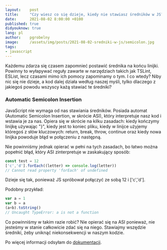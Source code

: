 ```yaml
---
layout:    post
title:     "Czy wiesz co się dzieje, kiedy nie stawiasz średników w JS?"
date:      2021-08-02 8:00:00 +0100
published: true
didyouknow: true
lang: pl
author:    pgrobelny
image:     /assets/img/posts/2021-08-02-sredniki-w-js/semicolon.jpg
tags:
- javascript
---
```

Każdemu zdarza się czasem zapomnieć postawić średnika na końcu linijki. Powinny to wyłapywać reguły zawarte w narzędziach takich jak TSLint, ESList, lecz czasami mimo ich pomocy zapominamy o tym. I co wtedy? Niby nic się nie dzieje, a kod dalej działa według naszej myśli, tylko dlaczego z jakiegoś powodu wszyscy każą stawiać te średniki?

### Automatic Semicolon Insertion
JavaScript nie wymaga od nas stawiania średników. Posiada automat (Automatic Semicolon Insertion, w skrócie ASI), który interpretuje nasz kod i wstawia je za nas. Opiera się w skrócie na kilku zasadach: kiedy kończymy linijkę używając "}", kiedy jest to koniec pliku, kiedy w linijce użyjemy któregoś z słów kluczowych: return, break, throw, continue oraz kiedy nowa linijka powoduje błąd w połączeniu z następną.

Nie powinniśmy jednak opierać w pełni na tych zasadach, bo łatwo można popełnić błąd, który ASI zinterpretuje w zaskakujący sposób:

```javascript
const test = 12
['c','d'].forEach((letter) => console.log(letter))
// Cannot read property 'forEach' of undefined
```
Dzieje się tak, ponieważ JS spróbował połączyć ze sobą 12 i ['c','d'].

Podobny przykład:
```javascript
var a = 1
var b = a
(a+b).toString()
// Uncaught TypeError: a is not a function
```
Co powinniśmy w takim razie robić? Nie opierać się na ASI ponieważ, nie jesteśmy w stanie całkowicie zdać się na niego. Stawiajmy wszędzie średniki, żeby uniknąć niekonsekwencji w naszym kodzie.

Po więcej informacji odsyłam do [dokumentacji](https://tc39.es/ecma262/#sec-automatic-semicolon-insertion).

